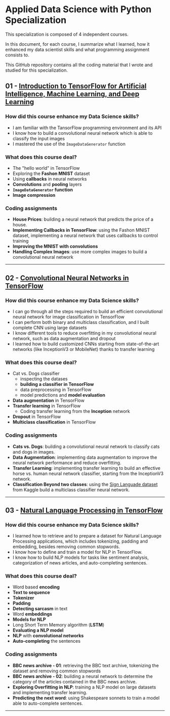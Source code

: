 # Applied Data Science with Python Specialization
This specialization is composed of 4 independent courses.

In this document, for each course, I summarize what I learned, how it enhanced my data scientist skills and what programming assignment consists to.

This GitHub repository contains all the coding material that I wrote and studied for this specialization.

## 01 - [Introduction to TensorFlow for Artificial Intelligence, Machine Learning, and Deep Learning](https://www.coursera.org/learn/introduction-tensorflow/home/welcome)

### How did this course enhance my Data Science skills?
- I am familiar with the TansorFlow programming environment and its API
- I know how to build a convolutional neural network which is able to classify the input images
- I mastered the use of the `ImageDataGenerator` function

### What does this course deal?
- The "hello world" in TensorFlow
- Exploring the **Fashon MNIST** dataset
- Using **callbacks** in neural networks
- **Convolutions** and **pooling** layers
- **`ImageDataGenerator` function**
- **Image compression**

### Coding assignments
- **House Prices**: building a neural network that predicts the price of a house.
- **Implementing Callbacks in TensorFlow**: using the Fashon MNIST dataset, implementing a neural network that uses callbacks to control training
- **Improving the MNIST with convolutions**
- **Handling Complex Images**: use more complex images to build a convolutional neural network

---
## 02 - [Convolutional Neural Networks in TensorFlow](https://www.coursera.org/learn/convolutional-neural-networks-tensorflow/home/week/1)

### How did this course enhance my Data Science skills?
- I can go through all the steps required to build an efficient convolutional neural network for image classification in TensorFlow
- I can perform both binary and multiclass classification, and I built complete CNN using large datasets
- I know different tools to reduce overfitting in my convolutional neural network, such as data augmentation and dropout
- I learned how to build customized CNNs starting from state-of-the-art networks (like InceptionV3 or MobileNet) thanks to transfer learning


### What does this course deal?
- Cat vs. Dogs classifier
	- inspecting the datases
	- **building a classifier in TensorFlow**
	- data preprocessing in TensorFlow
	- model predictions and **model evaluation**
- **Data augmentation** in TensorFlow
- **Transfer learning** in TensorFlow
	- Coding transfer learning from the **Inception** network
- **Dropout** in TensorFlow
- **Multiclass classification** in TensorFlow

### Coding assignments
- **Cats vs. Dogs**: building a convolutional neural network to classify cats and dogs in images.
- **Data Augmentation**: implementing data augmentation to improve the neural network performance and reduce overfitting.
- **Transfer Learning**: implementing transfer learning to build an effective horse vs. human neural network classifier, starting from the InceptionV3 network.
- **Classification Beyond two classes**: using the [Sign Languade dataset](https://www.kaggle.com/datamunge/sign-language-mnist) from Kaggle build a multiclass classifier neural network.

---
## 03 - [Natural Language Processing in TensorFlow](https://www.coursera.org/learn/natural-language-processing-tensorflow?specialization=tensorflow-in-practice)

### How did this course enhance my Data Science skills?
- I learned how to retrieve and to prepare a dataset for Natural Language Processing applications, which includes tokenizing, padding and embedding, besides removing common stopwords.
- I know how to define and train a model for NLP in TensorFlow.
- I know how to build NLP models for tasks like sentiment analysis, categorization of news articles, and auto-completing sentences.


### What does this course deal?
- Word based **encoding**
- **Text to sequence**
- **Tokenizer**
- **Padding**
- **Detecting sarcasm** in text
- Word **embeddings**
- **Models for NLP**
- Long Short Term Memory algorithm (**LSTM**)
- **Evaluating a NLP model**
- **NLP** with **convolutional networks**
- **Auto-completing** the sentences


### Coding assignments
- **BBC news archive - 01**: retrieving the BBC text archive, tokenizing the dataset and removing common stopwords
- **BBC news archive - 02**: building a neural network to determine the category of the articles contained in the BBC news archive.
- **Exploring Overfitting in NLP**: training a NLP model on large datasets and implementing transfer learning.
- **Predicting the next word**: using Shakespeare sonnets to train a model able to auto-complete sentences.

---